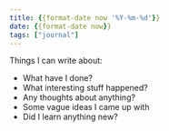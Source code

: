 ```yaml
---
title: {{format-date now '%Y-%m-%d'}}
date: {{format-date now}}
tags: ["journal"]
---
```


Things I can write about:
- What have I done?
- What interesting stuff happened?
- Any thoughts about anything?
- Some vague ideas I came up with
- Did I learn anything new?

